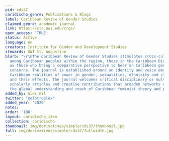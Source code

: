 ```yaml
---
pid: cds37
caridischo_genre: Publications & Blogs
label: Caribbean Review of Gender Studies
claimed_genre: academic journal
link: https://sta.uwi.edu/crgs/
open_access: 'TRUE'
status: Active
language: en
creators: Institute for Gender and Development Studies
stewards: UWI St. Augustine
blurb: "\r\nThe Caribbean Review of Gender Studies stimulates cross-cultural exchanges
  among Caribbean peoples within the region, those in the Caribbean Diaspora, as well
  as those who bring a comparative perspective to bear on Caribbean gender and feminist
  concerns. The journal is established around an identity and voice emanating from
  Caribbean realities of power in gender, sexualities, ethnicity and class relations,
  and their effects. The journal welcomes critical disciplinary or multi-disciplinary
  scholarly articles and creative contributions that broaden networks and enhance
  the global understanding and reach of Caribbean feminist theory and praxis.\r\n"
added_by: Alex Gil
twitter: "@elotroalex"
added_year: '2020'
notes:
order: '100'
layout: caridischo_item
collection: caridischo
thumbnail: img/derivatives/simple/cds37/thumbnail.jpg
full: img/derivatives/simple/cds37/fullwidth.jpg
---
```

